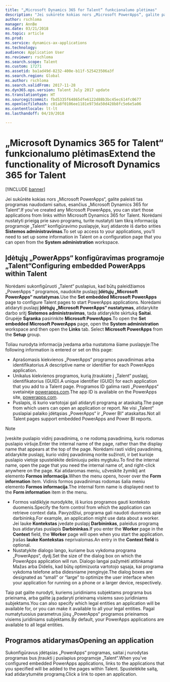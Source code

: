 ```yaml
---
title: "„Microsoft Dynamics 365 for Talent“ funkcionalumo plėtimas"
description: "Jei sukūrėte kokias nors „Microsoft PowerApps“, galite paleisti tas programas naudodami saitus, esančius „Microsoft Dynamics 365 for Talent“."
author: rschloma
manager: AnnBe
ms.date: 03/21/2018
ms.topic: article
ms.prod: 
ms.service: dynamics-ax-applications
ms.technology: 
audience: Application User
ms.reviewer: rschloma
ms.search.scope: Talent
ms.custom: 17271
ms.assetid: ba1ad49d-8232-400e-b11f-525423506a3f
ms.search.region: Global
ms.author: rschloma
ms.search.validFrom: 2017-11-28
ms.dyn365.ops.version: Talent July 2017 update
ms.translationtype: HT
ms.sourcegitcommit: fbd5335f64865dfe6122d88b3bc45ec614fc0677
ms.openlocfilehash: c01a8f0106ee1181e973da50d428b8fc5e6e5a06
ms.contentlocale: lt-lt
ms.lasthandoff: 04/19/2018

---
```

# <a name="extend-the-functionality-of-microsoft-dynamics-365-for-talent"></a><span data-ttu-id="4afa7-103">„Microsoft Dynamics 365 for Talent“ funkcionalumo plėtimas</span><span class="sxs-lookup"><span data-stu-id="4afa7-103">Extend the functionality of Microsoft Dynamics 365 for Talent</span></span>

[!INCLUDE [banner](includes/banner.md)]

<span data-ttu-id="4afa7-104">Jei sukūrėte kokias nors „Microsoft PowerApps“, galite paleisti tas programas naudodami saitus, esančius „Microsoft Dynamics 365 for Talent“.</span><span class="sxs-lookup"><span data-stu-id="4afa7-104">If you’ve created any Microsoft PowerApps, you can start those applications from links within Microsoft Dynamics 365 for Talent.</span></span> <span data-ttu-id="4afa7-105">Norėdami nustatyti prieigą prie savo programų, turite nustatyti tam tikrą informaciją programoje „Talent“ konfigūravimo puslapyje, kurį atidarote iš darbo srities **Sistemos administravimas**.</span><span class="sxs-lookup"><span data-stu-id="4afa7-105">To set up access to your applications, you’ll need to set up some information in Talent on a configuration page that you can open from the **System administration** workspace.</span></span>

## <a name="configuring-embedded-powerapps-within-talent"></a><span data-ttu-id="4afa7-106">Įdėtųjų „PowerApps“ konfigūravimas programoje „Talent“</span><span class="sxs-lookup"><span data-stu-id="4afa7-106">Configuring embedded PowerApps within Talent</span></span>
<span data-ttu-id="4afa7-107">Norėdami sukonfigūruoti „Talent“ puslapius, kad būtų paleidžiamos „PowerApps “ programos, naudokite puslapį **Įdėtųjų „Microsoft PowerApps“ nustatymas**.</span><span class="sxs-lookup"><span data-stu-id="4afa7-107">Use the **Set embedded Microsoft PowerApps** page to configure Talent pages to start PowerApps applications.</span></span> <span data-ttu-id="4afa7-108">Norėdami atidaryti puslapį **Įdėtųjų „Microsoft PowerApps“ nustatymas**, atidarykite darbo sritį **Sistemos administravimas**, tada atidarykite skirtuką **Saitai**. Grupėje **Sąranka** pasirinkite **Microsoft PowerApps**.</span><span class="sxs-lookup"><span data-stu-id="4afa7-108">To open the **Set embedded Microsoft PowerApps** page, open the **System administration** workspace and then open the **Links** tab. Select **Microsoft PowerApps** from the **Setup** group.</span></span> 

<span data-ttu-id="4afa7-109">Toliau nurodyta informacija įvedama arba nustatoma šiame puslapyje:</span><span class="sxs-lookup"><span data-stu-id="4afa7-109">The following information is entered or set on this page:</span></span> 

 -  <span data-ttu-id="4afa7-110">Aprašomasis kiekvienos „PowerApps“ programos pavadinimas arba identifikatorius.</span><span class="sxs-lookup"><span data-stu-id="4afa7-110">A descriptive name or identifier for each PowerApps application.</span></span>
 -  <span data-ttu-id="4afa7-111">Unikalus kiekvienos programos, kurią įtraukiate į „Talent“ puslapį, identifikatorius (GUID).</span><span class="sxs-lookup"><span data-stu-id="4afa7-111">A unique identifier (GUID) for each application that you add to a Talent page.</span></span> <span data-ttu-id="4afa7-112">Programos ID galima rasti „PowerApps“ svetainėje [powerapps.com](http://powerapps.com/).</span><span class="sxs-lookup"><span data-stu-id="4afa7-112">The app ID is available on the PowerApps site, [powerapps.com](http://powerapps.com/).</span></span> 
 -  <span data-ttu-id="4afa7-113">Puslapis, iš kurio vartotojai gali atidaryti programą ar ataskaitą.</span><span class="sxs-lookup"><span data-stu-id="4afa7-113">The page from which users can open an application or report.</span></span> <span data-ttu-id="4afa7-114">Ne visi „Talent“ puslapiai palaiko įdėtąsias „PowerApps“ ir „Power BI“ ataskaitas.</span><span class="sxs-lookup"><span data-stu-id="4afa7-114">Not all Talent pages support embedded PowerApps and Power BI reports.</span></span> 

 > [!NOTE]
 >  <span data-ttu-id="4afa7-115">Įveskite puslapio vidinį pavadinimą, o ne rodomą pavadinimą, kuris rodomas puslapio viršuje.</span><span class="sxs-lookup"><span data-stu-id="4afa7-115">Enter the internal name of the page, rather than the display name that appears at the top of the page.</span></span> <span data-ttu-id="4afa7-116">Norėdami rasti vidinį pavadinimą, atidarykite puslapį, kurio vidinį pavadinimą norite sužinoti, ir bet kurioje puslapio vietoje spustelėkite dešiniuoju pelės mygtuku.</span><span class="sxs-lookup"><span data-stu-id="4afa7-116">To find the internal name, open the page that you need the internal name of, and right-click anywhere on the page.</span></span> <span data-ttu-id="4afa7-117">Kai atidaromas meniu, užveskite žymiklį ant elemento **Formos informacija**.</span><span class="sxs-lookup"><span data-stu-id="4afa7-117">When the menu opens, hover over the **Form information** item.</span></span> <span data-ttu-id="4afa7-118">Vidinis formos pavadinimas rodomas šalia meniu elemento **Formos informacija**.</span><span class="sxs-lookup"><span data-stu-id="4afa7-118">The internal form name is displayed next to the **Form information** item in the menu.</span></span>
 
-   <span data-ttu-id="4afa7-119">Formos valdiklyje nurodykite, iš kurios programos gauti konteksto duomenis.</span><span class="sxs-lookup"><span data-stu-id="4afa7-119">Specify the form control from which the application can retrieve context data.</span></span> <span data-ttu-id="4afa7-120">Pavyzdžiui, programa gali naudoti duomenis apie darbininką.</span><span class="sxs-lookup"><span data-stu-id="4afa7-120">For example, an application might use data about a worker.</span></span> <span data-ttu-id="4afa7-121">Jei lauke **Kontekstas** įvedate puslapį **Darbininkas**, paleidus programą bus atidarytas puslapis **Darbininkas**.</span><span class="sxs-lookup"><span data-stu-id="4afa7-121">If you enter the **Worker** page in the **Context** field, the **Worker** page will open when you start the application.</span></span> <span data-ttu-id="4afa7-122">Įrašas **lauke Kontekstas** neprivalomas.</span><span class="sxs-lookup"><span data-stu-id="4afa7-122">An entry in the **Context field** is optional.</span></span> 
-   <span data-ttu-id="4afa7-123">Nustatykite dialogo lango, kuriame bus vykdoma programa „PowerApps“, dydį.</span><span class="sxs-lookup"><span data-stu-id="4afa7-123">Set the size of the dialog box on which the PowerApps application will run.</span></span> <span data-ttu-id="4afa7-124">Dialogo langai pažymėti atitinkamai Mažas arba Didelis, kad būtų optimizuota vartotojo sąsaja, kai programa vykdoma telefone arba didesniame įrenginyje.</span><span class="sxs-lookup"><span data-stu-id="4afa7-124">The dialog boxes are designated as “small” or “large” to optimize the user interface when your application for running on a phone or a larger device, respectively.</span></span> 


<span data-ttu-id="4afa7-125">Taip pat galite nurodyti, kuriems juridiniams subjektams programa bus prieinama, arba galite ją padaryti prieinamą visiems savo juridiniams subjektams.</span><span class="sxs-lookup"><span data-stu-id="4afa7-125">You can also specify which legal entities an application will be available for, or you can make it available to all your legal entities.</span></span> <span data-ttu-id="4afa7-126">Pagal numatytuosius parametrus jūsų „PowerApps“ programos prieinamos visiems juridiniams subjektams.</span><span class="sxs-lookup"><span data-stu-id="4afa7-126">By default, your PowerApps applications are available to all legal entities.</span></span>

## <a name="opening-an-application"></a><span data-ttu-id="4afa7-127">Programos atidarymas</span><span class="sxs-lookup"><span data-stu-id="4afa7-127">Opening an application</span></span>
<span data-ttu-id="4afa7-128">Sukonfigūravus įdėtąsias „PowerApps“ programas, saitai į nurodytas programas bus įtraukti į puslapius programoje „Talent“.</span><span class="sxs-lookup"><span data-stu-id="4afa7-128">When you’ve configured embedded PowerApps applications, links to the applications that you specified will be added to the pages within Talent.</span></span> <span data-ttu-id="4afa7-129">Spustelėkite saitą, kad atidarytumėte programą.</span><span class="sxs-lookup"><span data-stu-id="4afa7-129">Click a link to open an application.</span></span> 




